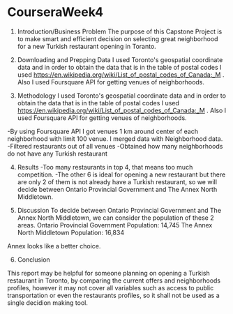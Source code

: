 # CourseraWeek4

1) Introduction/Business Problem
The purpose of this Capstone Project is to make smart and efficient decision on selecting great neighborhood for a new Turkish restaurant opening in Toranto.

2) Downloading and Prepping Data
I used Toronto's geospatial coordinate data and in order to obtain the data that is in the table of postal codes I used https://en.wikipedia.org/wiki/List_of_postal_codes_of_Canada:_M .
Also I used Foursquare API for getting venues of neighborhoods.

3) Methodology
I used Toronto's geospatial coordinate data and in order to obtain the data that is in the table of postal codes I used https://en.wikipedia.org/wiki/List_of_postal_codes_of_Canada:_M .
Also I used Foursquare API for getting venues of neighborhoods.

-By using Foursquare API I got venues 1 km around center of each neighborhood with limit 100 venue. I merged data with Neighborhood data.
-Filtered restaurants out of all venues
-Obtained how many neighborhoods do not have any Turkish restaurant


4) Results
-Too many restaurants in top 4, that means too much competition.
-The other 6 is ideal for opening a new restaurant but there are only 2 of them is not already have a Turkish restaurant, so we will decide between Ontario Provincial Government and The Annex North Middletown.

5) Discussion
To decide between Ontario Provincial Government and The Annex North Middletown, we can consider the population of these 2 areas. 
Ontario Provincial Government Population: 14,745
The Annex North Middletown Population: 16,834

Annex looks like a better choice.

6) Conclusion

This report may be helpful for someone planning on opening a Turkish restaurant in Toronto, by comparing the current offers and neighborhoods profiles, however it may not cover all variables such as access to public transportation or even the restaurants profiles, so it shall not be used as a single decidion making tool.
